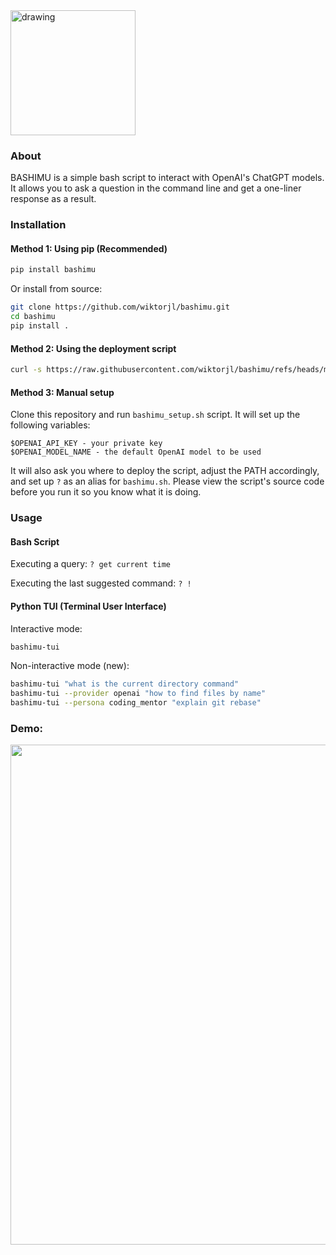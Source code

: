 <img src="img/bashimu.jpeg" alt="drawing" width="200"/>

### About
BASHIMU is a simple bash script to interact with OpenAI's ChatGPT models.
It allows you to ask a question in the command line and get a one-liner response as a result.


### Installation

#### Method 1: Using pip (Recommended)
```bash
pip install bashimu
```

Or install from source:
```bash
git clone https://github.com/wiktorjl/bashimu.git
cd bashimu
pip install .
```

#### Method 2: Using the deployment script
```bash
curl -s https://raw.githubusercontent.com/wiktorjl/bashimu/refs/heads/main/deploy.sh | sh
```

#### Method 3: Manual setup
Clone this repository and run ```bashimu_setup.sh``` script. It will set up the following variables:

```
$OPENAI_API_KEY - your private key
$OPENAI_MODEL_NAME - the default OpenAI model to be used
```

It will also ask you where to deploy the script, adjust the PATH accordingly, and set up ```?``` as an alias for ```bashimu.sh```.
Please view the script's source code before you run it so you know what it is doing.

### Usage

#### Bash Script
Executing a query: ```? get current time```

Executing the last suggested command: ```? !```

#### Python TUI (Terminal User Interface)

Interactive mode:
```bash
bashimu-tui
```

Non-interactive mode (new):
```bash
bashimu-tui "what is the current directory command"
bashimu-tui --provider openai "how to find files by name"
bashimu-tui --persona coding_mentor "explain git rebase"
```


### Demo:
<img src="img/bashimu_demo_2x.gif" width="800"/>
